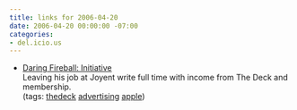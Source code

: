 ```yaml
---
title: links for 2006-04-20
date: 2006-04-20 00:00:00 -07:00
categories:
- del.icio.us
---
```


<ul class="delicious">
	<li>
		<div class="delicious-link"><a href="http://daringfireball.net/2006/04/initiative">Daring Fireball: Initiative</a></div>
		<div class="delicious-extended">Leaving his job at Joyent write full time with income from The Deck and membership.</div>
		<div class="delicious-tags">(tags: <a href="http://del.icio.us/torrez/thedeck">thedeck</a> <a href="http://del.icio.us/torrez/advertising">advertising</a> <a href="http://del.icio.us/torrez/apple">apple</a>)</div>
	</li>
</ul>
